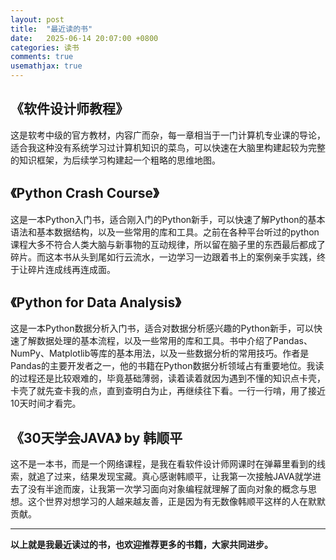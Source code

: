 ```yaml
---
layout: post
title:  "最近读的书"
date:   2025-06-14 20:07:00 +0800
categories: 读书
comments: true
usemathjax: true
---
```


## 《软件设计师教程》

这是软考中级的官方教材，内容广而杂，每一章相当于一门计算机专业课的导论，适合我这种没有系统学习过计算机知识的菜鸟，可以快速在大脑里构建起较为完整的知识框架，为后续学习构建起一个粗略的思维地图。


## 《Python Crash Course》

这是一本Python入门书，适合刚入门的Python新手，可以快速了解Python的基本语法和基本数据结构，以及一些常用的库和工具。之前在各种平台听过的python课程大多不符合人类大脑与新事物的互动规律，所以留在脑子里的东西最后都成了碎片。而这本书从头到尾如行云流水，一边学习一边跟着书上的案例亲手实践，终于让碎片连成线再连成面。


## 《Python for Data Analysis》

这是一本Python数据分析入门书，适合对数据分析感兴趣的Python新手，可以快速了解数据处理的基本流程，以及一些常用的库和工具。书中介绍了Pandas、NumPy、Matplotlib等库的基本用法，以及一些数据分析的常用技巧。作者是Pandas的主要开发者之一，他的书籍在Python数据分析领域占有重要地位。我读的过程还是比较艰难的，毕竟基础薄弱，读着读着就因为遇到不懂的知识点卡壳，卡壳了就先查卡我的点，直到查明白为止，再继续往下看。一行一行啃，用了接近10天时间才看完。


## 《30天学会JAVA》 by 韩顺平

这不是一本书，而是一个网络课程，是我在看软件设计师网课时在弹幕里看到的线索，就追了过来，结果发现宝藏。真心感谢韩顺平，让我第一次接触JAVA就学进去了没有半途而废，让我第一次学习面向对象编程就理解了面向对象的概念与思想。这个世界对想学习的人越来越友善，正是因为有无数像韩顺平这样的人在默默贡献。


<hr>


**以上就是我最近读过的书，也欢迎推荐更多的书籍，大家共同进步。**
